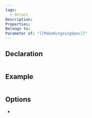 ```yaml
---
tags:
  - Struct
Description: 
Properties: 
Belongs to: 
Parameter of: "[[MakeOutgoingSpec]]"
---
```


## Declaration

```cpp

```

## Example

```cpp
```

## Options
- 